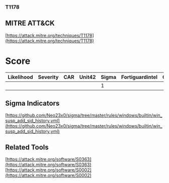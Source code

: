 
### T1178
## MITRE ATT&CK
[https://attack.mitre.org/techniques/T1178](https://attack.mitre.org/techniques/T1178)

# Score

| Likelihood | Severity | CAR | Unit42 | Sigma | Fortiguardintel | Groups | Malwares | Tools |
| ---------- | -------- | --- | ------ | ----- | --------------- | ---  | --- | --- |
 |   |   |   |   | 1 |   |   |   | 2 |



## Sigma Indicators

[https://github.com/Neo23x0/sigma/tree/master/rules/windows/builtin/win_susp_add_sid_history.yml](https://github.com/Neo23x0/sigma/tree/master/rules/windows/builtin/win_susp_add_sid_history.yml)
[]()


## Related Tools

[https://attack.mitre.org/software/S0363](https://attack.mitre.org/software/S0363)
[https://attack.mitre.org/software/S0002](https://attack.mitre.org/software/S0002)
[]()
